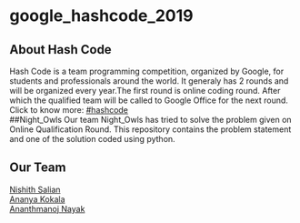 # google_hashcode_2019
## About Hash Code
Hash Code is a team programming competition, organized by Google, for students and professionals around the world.
It generaly has 2 rounds and will be organized every year.The first round is online coding round. After which the qualified team will be called to Google Office for the next round.  
Click to know more: [#hashcode](https://codingcompetitions.withgoogle.com/hashcode/)  
##Night_Owls
 Our team Night_Owls has tried to solve the problem given on Online Qualification Round. This repository contains the problem statement and one of the solution coded using python.  
## Our Team
[Nishith Salian](https://www.linkedin.com/in/nishith-c-salian-2717b5150/)  
[Ananya Kokala](https://www.linkedin.com/in/ananya-kokala-67392767/)  
[Ananthmanoj Nayak](https://www.linkedin.com/in/amnayak/)

